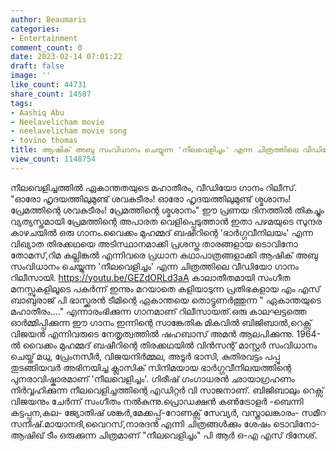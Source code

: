 ```yaml
---
author: Beaumaris
categories:
- Entertainment
comment_count: 0
date: 2023-02-14 07:01:22
draft: false
image: ''
like_count: 44731
share_count: 14587
tags:
- Aashiq Abu
- Neelavelicham movie
- neelavelicham movie song
- tovino thomas
title: ആഷിക് അബു സംവിധാനം ചെയ്യുന്ന 'നീലവെളിച്ചം' എന്ന ചിത്രത്തിലെ വീഡിയോ ഗാനം റിലീസായി
view_count: 1148754
---
```


നീലവെളിച്ചത്തിൽ ഏകാന്തതയുടെ മഹാതീരം, വീഡിയോ ഗാനം റിലീസ്. "ഓരോ ഹൃദയത്തിലുമുണ്ട് ശവകുടീരം! ഓരോ ഹൃദയത്തിലുമുണ്ട് ശ്മശാനം! പ്രേമത്തിന്റെ ശവകുടീരം! പ്രേമത്തിന്റെ ശ്മശാനം" ഈ പ്രണയ ദിനത്തിൽ തികച്ചും വ്യത്യസ്തമായി പ്രേമത്തിന്റെ അപാരത വെളിപ്പെടുത്താൻ ഇതാ പഴമയുടെ സുന്ദര കാഴചയിൽ ഒരു ഗാനം.വൈക്കം മുഹമ്മദ് ബഷീറിന്റെ 'ഭാർഗ്ഗവീനിലയം' എന്ന വിഖ്യാത തിരക്കഥയെ അടിസ്ഥാനമാക്കി പ്രശസ്ത താരങ്ങളായ ടൊവിനോ തോമസ്,റിമ കല്ലിങ്കൽ എന്നിവരെ പ്രധാന കഥാപാത്രങ്ങളാക്കി ആഷിക് അബു സംവിധാനം ചെയ്യുന്ന 'നീലവെളിച്ചം' എന്ന ചിത്രത്തിലെ വീഡിയോ ഗാനം റിലീസായി. https://youtu.be/GEZdORLd3aA കാലാതീതമായി സംഗീത മനസ്സുകളിലൂടെ പകർന്ന് ഇന്നും മറയാതെ കളിയാടുന്ന പ്രതിഭകളായ എം എസ് ബാബുരാജ് പി ഭാസ്ക്കരൻ ടീമിന്റെ ഏകാന്തയെ തൊട്ടുണർത്തുന്ന " ഏകാന്തയുടെ മഹാതീരം...." എന്നാരംഭിക്കുന്ന ഗാനമാണ് റിലീസായത്.ഒരു കാലഘട്ടത്തെ ഓർമ്മിപ്പിക്കുന്ന ഈ ഗാനം ഇന്നിന്റെ സാങ്കേതിക മികവിൽ ബിജിബാൽ,റെക്സ് വിജയൻ എന്നിവരുടെ നേതൃത്വത്തിൽ ഷഹബാസ് അമൻ ആലപിക്കുന്നു. 1964-ൽ വൈക്കം മുഹമ്മദ് ബഷീറിന്റെ തിരക്കഥയിൽ വിൻസന്റ് മാസ്റ്റർ സംവിധാനം ചെയ്ത് മധു, പ്രേംനസീർ, വിജയനിർമ്മല, അടൂർ ഭാസി, കുതിരവട്ടം പപ്പു തുടങ്ങിയവർ അഭിനയിച്ച ക്ലാസിക് സിനിമയായ ഭാർഗ്ഗവീനിലയത്തിന്റെ പുനരാവിഷ്കാരമാണ് 'നീലവെളിച്ചം'. ഗിരീഷ് ഗംഗാധരൻ ഛായാഗ്രഹണം നിർവ്വഹിക്കുന്ന നീലവെളിച്ചത്തിന്റെ എഡിറ്റർ വി സാജനാണ്. ബിജിബാലും റെക്സ് വിജയനും ചേർന്ന് സംഗീതം നൽകുന്നു.പ്രൊഡക്ഷൻ കൺട്രോളർ -ബെന്നി കട്ടപ്പന,കല- ജ്യോതിഷ് ശങ്കർ,മേക്കപ്പ്-റോണക്സ് സേവ്യർ, വസ്ത്രാലങ്കാരം- സമീറ സനീഷ്.മായാനദി,വൈറസ്,നാരദൻ എന്നി ചിത്രങ്ങൾക്കും ശേഷം ടൊവിനോ-ആഷിഖ് ടീം ഒരുക്കുന്ന ചിത്രമാണ് "നീലവെളിച്ചം" പി ആർ ഒ-എ എസ് ദിനേശ്.